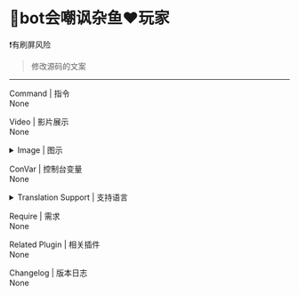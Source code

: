 # 📌bot会嘲讽杂鱼❤玩家

❗有刷屏风险

> 修改源码的文案
---
Command | 指令
<br>None

Video | 影片展示
<br>None

<details><summary>Image | 图示</summary>

![l4d2_botchat4.smx](imgs/01.jpg) ![l4d2_botchat4.smx](imgs/02.jpg)
</details>

ConVar | 控制台变量
<br>None

<details><summary>Translation Support | 支持语言</summary>

```
简体中文
```
</details>

Require | 需求
<br>None

Related Plugin | 相关插件
<br>None

Changelog | 版本日志
<br>None